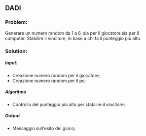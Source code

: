 ## DADI

### Problem:
Generare un numero random da 1 a 6, sia per il giocatore sia per il computer.
Stabilire il vincitore, in base a chi fa il punteggio più alto.

### Solution:
##### Input:
- Creazione numero random per il giocatore;
- Creazione numero random per il pc;

##### Algoritmo
- Controllo del punteggio più alto per stabilire il vincitore;

##### Output
- Messaggio sull'esito del gioco;